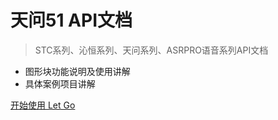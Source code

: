 <!-- _coverpage.md -->

# 天问51 API文档 

> STC系列、沁恒系列、天问系列、ASRPRO语音系列API文档

- 图形块功能说明及使用讲解
- 具体案例项目讲解


<!-- [开始使用 Let Go](function/func01.md#STC8编程手册) -->
[开始使用 Let Go](/README.md)
